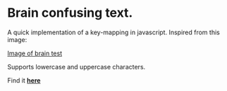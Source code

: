 Brain confusing text.
====================

A quick implementation of a key-mapping in javascript.
Inspired from this image:

[Image of brain test](http://funeyetest.com/wp-content/uploads/2014/03/can-you-read-this-text-4.jpg)

Supports lowercase and uppercase characters.

Find it [**here**](http://nioniosfr.github.io/mf-text/)

